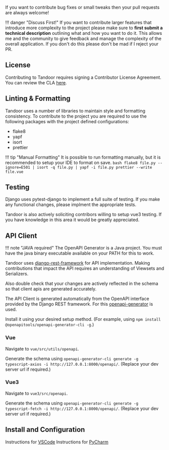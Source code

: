 If you want to contribute bug fixes or small tweaks then your pull requests are always welcome!

<!-- prettier-ignore-start -->
!!! danger "Discuss First!"
     If you want to contribute larger features that introduce more complexity to the project please
     make sure to **first submit a technical description** outlining what and how you want to do it.
     This allows me and the community to give feedback and manage the complexity of the overall
     application. If you don't do this please don't be mad if I reject your PR.
<!-- prettier-ignore-end -->

## License

Contributing to Tandoor requires signing a Contributor License Agreement. You can review the CLA [here](https://cla-assistant.io/TandoorRecipes/recipes).

## Linting & Formatting

Tandoor uses a number of libraries to maintain style and formatting consistency.
To contribute to the project you are required to use the following packages with the project defined configurations:

- flake8
- yapf
- isort
- prettier

<!-- prettier-ignore -->
!!! tip "Manual Formatting"
     It is possible to run formatting manually, but it is recommended to setup your IDE to format on save.
     ``` bash
     flake8 file.py --ignore=E501 | isort -q file.py | yapf -i file.py
     prettier --write file.vue
    ```

## Testing

Django uses pytest-django to implement a full suite of testing. If you make any functional changes, please implment the appropriate
tests.

Tandoor is also actively soliciting contribors willing to setup vue3 testing. If you have knowledge in this area it would be greatly appreciated.

## API Client

<!-- prettier-ignore -->
!!! note "JAVA required"
     The OpenAPI Generator is a Java project. You must have the java binary executable available on your PATH for this to work.

Tandoor uses [django-rest-framework](https://www.django-rest-framework.org/) for API implementation. Making contributions that impact the API requires an understanding of
Viewsets and Serializers.

Also double check that your changes are actively reflected in the schema so that client apis are generated accurately.

The API Client is generated automatically from the OpenAPI interface provided by the Django REST framework.
For this [openapi-generator](https://github.com/OpenAPITools/openapi-generator) is used.

Install it using your desired setup method. (For example, using `npm install @openapitools/openapi-generator-cli -g`.)

### Vue

Navigate to `vue/src/utils/openapi`.

Generate the schema using `openapi-generator-cli generate -g typescript-axios -i http://127.0.0.1:8000/openapi/`. (Replace your dev server url if required.)

### Vue3

Navigate to `vue3/src/openapi`.

Generate the schema using `openapi-generator-cli generate -g typescript-fetch -i http://127.0.0.1:8000/openapi/`. (Replace your dev server url if required.)

## Install and Configuration

Instructions for [VSCode](/docs/contribute/vscode)
Instructions for [PyCharm](/docs/contribute/pycharm)
